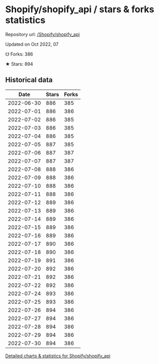 # Shopify/shopify_api / stars & forks statistics

Repository url: [/Shopify/shopify_api](https://github.com/Shopify/shopify_api)

Updated on Oct 2022, 07

☋ Forks: 386

★ Stars: 894

## Historical data
| Date | Stars | Forks |
|------|-------|-------|
| 2022-06-30 | 886 | 385 | 
| 2022-07-01 | 886 | 386 | 
| 2022-07-02 | 886 | 385 | 
| 2022-07-03 | 886 | 385 | 
| 2022-07-04 | 886 | 385 | 
| 2022-07-05 | 887 | 385 | 
| 2022-07-06 | 887 | 387 | 
| 2022-07-07 | 887 | 387 | 
| 2022-07-08 | 888 | 386 | 
| 2022-07-09 | 888 | 386 | 
| 2022-07-10 | 888 | 386 | 
| 2022-07-11 | 888 | 386 | 
| 2022-07-12 | 889 | 386 | 
| 2022-07-13 | 889 | 386 | 
| 2022-07-14 | 889 | 386 | 
| 2022-07-15 | 889 | 386 | 
| 2022-07-16 | 889 | 386 | 
| 2022-07-17 | 890 | 386 | 
| 2022-07-18 | 890 | 386 | 
| 2022-07-19 | 891 | 386 | 
| 2022-07-20 | 892 | 386 | 
| 2022-07-21 | 892 | 386 | 
| 2022-07-22 | 892 | 386 | 
| 2022-07-24 | 893 | 386 | 
| 2022-07-25 | 893 | 386 | 
| 2022-07-26 | 894 | 386 | 
| 2022-07-27 | 894 | 386 | 
| 2022-07-28 | 894 | 386 | 
| 2022-07-29 | 894 | 386 | 
| 2022-07-30 | 894 | 386 | 


[Detailed charts & statistics for Shopify/shopify_api](https://reviewgithub.com/rep/Shopify/shopify_api)
